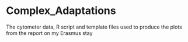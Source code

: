 # Complex_Adaptations
The cytometer data, R script and template files used to produce the plots from the report on my Erasmus stay
